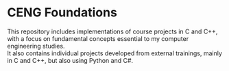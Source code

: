 # CENG Foundations

This repository includes implementations of course projects in C and C++, 
with a focus on fundamental concepts essential to my computer engineering studies.  
It also contains individual projects developed from external trainings, 
mainly in C and C++, but also using Python and C#.
